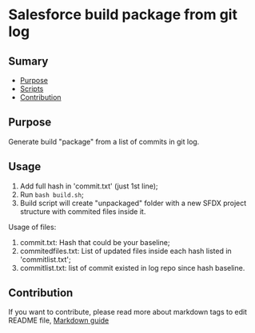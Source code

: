 # Salesforce build package from git log

## Sumary
* [Purpose](#purpose)
* [Scripts](#scripts)
* [Contribution](#Contribution)

## Purpose
Generate build "package" from a list of commits in git log.

## Usage 
1. Add full hash in 'commit.txt' (just 1st line);
2. Run `bash build.sh`;
3. Build script will create "unpackaged" folder with a new SFDX project structure with commited files inside it.

Usage of files: 
1. commit.txt: Hash that could be your baseline;
2. commitedfiles.txt: List of updated files inside each hash listed in 'commitlist.txt';
3. commitlist.txt: list of commit existed in log repo since hash baseline.

## Contribution
If you want to contribute, please read more about markdown tags to edit README file, [Markdown guide](https://docs.microsoft.com/en-us/vsts/project/wiki/markdown-guidance?view=vsts)
